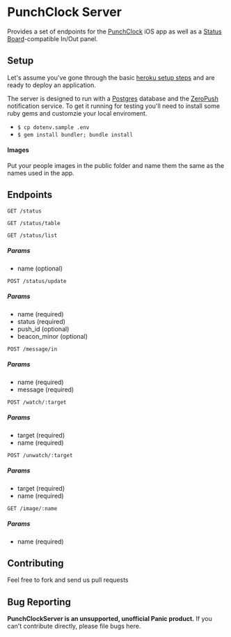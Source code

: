 PunchClock Server
=======

Provides a set of endpoints for the [PunchClock](https://github.com/panicinc/PunchClock) iOS app as well as a [Status Board](https://panic.com/statusboard/)-compatible In/Out panel.

Setup
-----

Let's assume you've gone through the basic [heroku setup steps](https://devcenter.heroku.com/articles/quickstart) and are ready to deploy an application.

The server is designed to run with a [Postgres](https://devcenter.heroku.com/articles/heroku-postgresql) database and the [ZeroPush](https://devcenter.heroku.com/articles/zeropush) notification service. To get it running for testing you'll need to install some ruby gems and customzie your local enviroment.

- `$ cp dotenv.sample .env`
- `$ gem install bundler; bundle install`

#### Images
Put your people images in the public folder and name them the same as the names used in the app.

Endpoints
------------

`GET /status`

`GET /status/table`

`GET /status/list`

##### Params
* name (optional)

`POST /status/update`

##### Params
* name (required)
* status (required)
* push_id (optional)
* beacon_minor (optional)

`POST /message/in`

##### Params
* name (required)
* message (required)

`POST /watch/:target`

##### Params
* target (required)
* name (required)

`POST /unwatch/:target`

##### Params
* target (required)
* name (required)

`GET /image/:name`

##### Params
* name (required)

Contributing
------------

Feel free to fork and send us pull requests

Bug Reporting
-------------

**PunchClockServer is an unsupported, unofficial Panic product.** If you can't contribute directly, please file bugs here.

